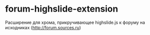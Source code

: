 # forum-highslide-extension

Расширение для хрома, прикручивающее highslide.js к форуму на исходниках (http://forum.sources.ru)
